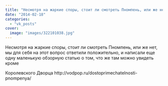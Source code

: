 ```yaml
---
title: "Несмотря на жаркие споры, стоит ли смотреть Пномпень, или же нет, мы для себя на этот вопрос ответил..."
date: "2014-02-18"
categories: 
  - "vk_posts"
cover:
  image: "images/322101038.jpg"
---
```


Несмотря на жаркие споры, стоит ли смотреть Пномпень, или же нет, мы для себя на этот вопрос ответили положительно, и написали еще одну маленькую обзорную статью о том, что же там можно увидеть кроме

<!--more--> Королевского Дворца http://vodpop.ru/dostoprimechatelnosti-pnompenya/
